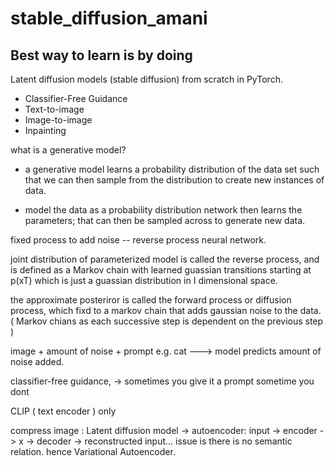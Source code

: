# stable_diffusion_amani

## Best way to learn is by doing

Latent diffusion models (stable diffusion) from scratch in PyTorch. 

- Classifier-Free Guidance
- Text-to-image
- Image-to-image
- Inpainting

what is a generative model?

- a generative model learns a probability distribution of the data set such that we can then sample from the distribution to create new instances of data. 

- model the data as a probability distribution network then learns the parameters; that can then be sampled across to generate new data.

fixed process to add noise -- reverse process neural network.

joint distribution of parameterized model is called the reverse process, and is defined as a Markov chain with learned guassian transitions starting at p(xT) which is just a guassian distribution in I dimensional space.

the approximate posteriror is called the forward process or diffusion process, which fixd to a markov chain that adds gaussian noise to the data. ( Markov chians as each successive step is dependent on the previous step )

image + amount of noise + prompt e.g. cat ---> model predicts amount of noise added.

classifier-free guidance, -> sometimes you give it a prompt sometime you dont

CLIP ( text encoder ) only

compress image : Latent diffusion model -> autoencoder: input -> encoder -> x -> decoder -> reconstructed input... issue is there is no semantic relation. hence Variational Autoencoder.

